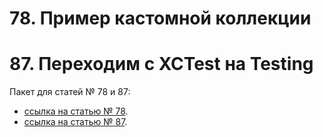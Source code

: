#  78. Пример кастомной коллекции
#  87. Переходим с XCTest на Testing

Пакет для статей № 78 и 87:
- [ссылка на статью № 78](https://telegra.ph/78-Primer-kastomnoj-kollekcii-08-03).
- [ссылка на статью № 87](https://telegra.ph/87-Perehodim-s-XCTest-na-Testing-10-04).
